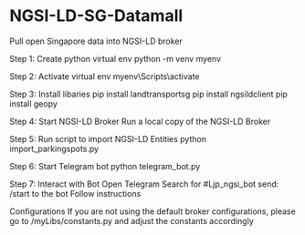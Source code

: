 # NGSI-LD-SG-Datamall
 Pull open Singapore data into NGSI-LD broker

Step 1: Create python virtual env
python -m venv myenv

Step 2: Activate virtual env
myenv\Scripts\activate

Step 3: Install libaries
pip install landtransportsg
pip install ngsildclient
pip install geopy

Step 4: Start NGSI-LD Broker
Run a local copy of the NGSI-LD Broker

Step 5: Run script to import NGSI-LD Entities
python import_parkingspots.py

Step 6: Start Telegram bot
python telegram_bot.py

Step 7: Interact with Bot
Open Telegram
Search for #Ljp_ngsi_bot
send: /start to the bot
Follow instructions

Configurations
If you are not using the default broker configurations, please go to /myLibs/constants.py and adjust the constants accordingly
